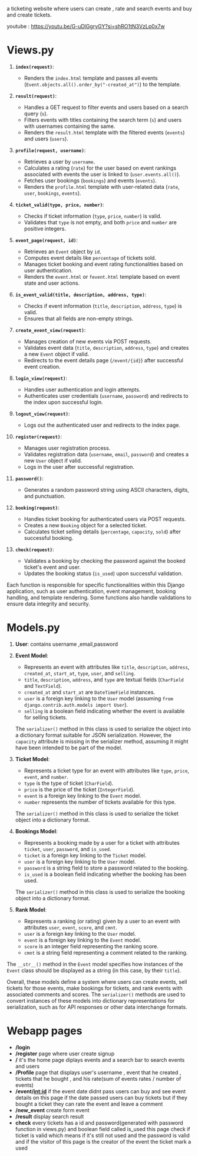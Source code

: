 a ticketing website where users can create , rate and search events and buy and create tickets.

youtube : https://youtu.be/G-uDlGgryGY?si=shRO1tN3VzLp0x7w

# Views.py 
1. **`index(request)`**:
   - Renders the `index.html` template and passes all events (`Event.objects.all().order_by("-created_at")`) to the template.

2. **`result(request)`**:
   - Handles a GET request to filter events and users based on a search query (`s`). 
   - Filters events with titles containing the search term (`s`) and users with usernames containing the same.
   - Renders the `result.html` template with the filtered events (`events`) and users (`users`).

3. **`profile(request, username)`**:
   - Retrieves a user by `username`.
   - Calculates a rating (`rate`) for the user based on event rankings associated with events the user is linked to (`user.events.all()`).
   - Fetches user bookings (`bookings`) and events (`events`).
   - Renders the `profile.html` template with user-related data (`rate`, `user`, `bookings`, `events`).

4. **`ticket_valid(type, price, number)`**:
   - Checks if ticket information (`type`, `price`, `number`) is valid.
   - Validates that `type` is not empty, and both `price` and `number` are positive integers.

5. **`event_page(request, id)`**:
   - Retrieves an `Event` object by `id`.
   - Computes event details like `percentage` of tickets sold.
   - Manages ticket booking and event rating functionalities based on user authentication.
   - Renders the `event.html` or `fevent.html` template based on event state and user actions.

6. **`is_event_valid(title, description, address, type)`**:
   - Checks if event information (`title`, `description`, `address`, `type`) is valid.
   - Ensures that all fields are non-empty strings.

7. **`create_event_view(request)`**:
   - Manages creation of new events via POST requests.
   - Validates event data (`title`, `description`, `address`, `type`) and creates a new `Event` object if valid.
   - Redirects to the event details page (`/event/{id}`) after successful event creation.

8. **`login_view(request)`**:
   - Handles user authentication and login attempts.
   - Authenticates user credentials (`username`, `password`) and redirects to the index upon successful login.

9. **`logout_view(request)`**:
   - Logs out the authenticated user and redirects to the index page.

10. **`register(request)`**:
    - Manages user registration process.
    - Validates registration data (`username`, `email`, `password`) and creates a new `User` object if valid.
    - Logs in the user after successful registration.

11. **`password()`**:
    - Generates a random password string using ASCII characters, digits, and punctuation.

12. **`booking(request)`**:
    - Handles ticket booking for authenticated users via POST requests.
    - Creates a new `Booking` object for a selected ticket.
    - Calculates ticket selling details (`percentage`, `capacity`, `sold`) after successful booking.

13. **`check(request)`**:
    - Validates a booking by checking the password against the booked ticket's event and user.
    - Updates the booking status (`is_used`) upon successful validation.

Each function is responsible for specific functionalities within this Django application, such as user authentication, event management, booking handling, and template rendering. Some functions also handle validations to ensure data integrity and security.

# Models.py
1. **User**: contains username ,email,password
2. **Event Model**:
   - Represents an event with attributes like `title`, `description`, `address`, `created_at`, `start_at`, `type`, `user`, and `selling`.
   - `title`, `description`, `address`, and `type` are textual fields (`CharField` and `TextField`).
   - `created_at` and `start_at` are `DateTimeField` instances.
   - `user` is a foreign key linking to the `User` model (assuming `from django.contrib.auth.models import User`).
   - `selling` is a boolean field indicating whether the event is available for selling tickets.

   The `serializer()` method in this class is used to serialize the object into a dictionary format suitable for JSON serialization. However, the `capacity` attribute is missing in the serializer method, assuming it might have been intended to be part of the model.

3. **Ticket Model**:
   - Represents a ticket type for an event with attributes like `type`, `price`, `event`, and `number`.
   - `type` is the type of ticket (`CharField`).
   - `price` is the price of the ticket (`IntegerField`).
   - `event` is a foreign key linking to the `Event` model.
   - `number` represents the number of tickets available for this type.

   The `serializer()` method in this class is used to serialize the ticket object into a dictionary format.

4. **Bookings Model**:
   - Represents a booking made by a user for a ticket with attributes `ticket`, `user`, `password`, and `is_used`.
   - `ticket` is a foreign key linking to the `Ticket` model.
   - `user` is a foreign key linking to the `User` model.
   - `password` is a string field to store a password related to the booking.
   - `is_used` is a boolean field indicating whether the booking has been used.

   The `serializer()` method in this class is used to serialize the booking object into a dictionary format.

5. **Rank Model**:
   - Represents a ranking (or rating) given by a user to an event with attributes `user`, `event`, `score`, and `cmnt`.
   - `user` is a foreign key linking to the `User` model.
   - `event` is a foreign key linking to the `Event` model.
   - `score` is an integer field representing the ranking score.
   - `cmnt` is a string field representing a comment related to the ranking.

The `__str__()` method in the `Event` model specifies how instances of the `Event` class should be displayed as a string (in this case, by their `title`).

Overall, these models define a system where users can create events, sell tickets for those events, make bookings for tickets, and rank events with associated comments and scores. The 
`serializer()` methods are used to convert instances of these models into dictionary representations for serialization, such as for API responses or other data interchange formats.

# Webapp pages
* **/login**
* **/register** page where user create signup
* **/** it's the home page diplays events and a search bar to search events and users
* **/Profile** page that displays user's username , event that he created , tickets that he bought , and his rate(sum of events rates / number of events) 
* **/event/<int:id>** if the event date didnt pass users can buy and see event details on this page
  if the date passed users can buy tickets but  if they bought a ticket they can rate the event and leave a comment
* **/new_event** create form event
* **/result** display search result
* **check** every tickets has a id and password(generated with password function in views.py) and boolean field called is_used
  this page check if ticket is valid which means if it's still not used and the password is valid and if the visitor of this page is the creator of the event
  the ticket mark a used
